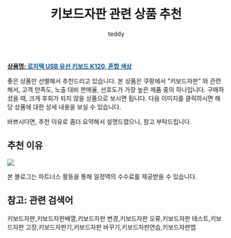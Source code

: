 ﻿---
layout: post
title: "키보드자판 관련 상품 추천"
author: teddy
categories: [ 가전제품 ]
tags: [키보드자판,키보드자판배열,키보드자판 변경,키보드자판 오류,키보드자판 테스트,키보드자판 고장,키보드자판기,키보드자판 바꾸기,키보드자판연습,키보드자판앱]
image: https://static.coupangcdn.com/image/product/image/vendoritem/2017/11/06/3335653163/bbfdce6d-71b1-4c0d-b06b-b20a6e592199.jpg 
description: "쿠팡에서 키보드자판 관련 상품으로 가장 고객 선호도가 높은 제품 중 하나입니다."
---

<a href="https://link.coupang.com/re/AFFSDP?lptag=AF7868842&pageKey=132687601&itemId=390196810&vendorItemId=3335653163&traceid=V0-153-dbb4281740e17408"><b>상품명: <font color='#01579B'>로지텍 USB 유선 키보드 K120, 혼합 색상</font></b></a>

좋은 상품만 선별해서 추천드리고 있습니다.
본 상품은 쿠팡에서 "키보드자판" 와 관련해서, 고객 만족도, 노출 대비 판매율, 선호도가 가장 높은 제품 중의 하나입니다.
구매하셨을 때, 크게 후회가 되지 않을 상품으로 보시면 됩니다. 
다음 이미지를 클릭하시면 해당 상품에 대한 상세 내용을 보실 수 있습니다.

바쁘시다면, 추천 이유로 좀더 요약해서 설명드렸으니, 참고 부탁드립니다.

## 추천 이유 

<a href="https://link.coupang.com/re/AFFSDP?lptag=AF7868842&pageKey=132687601&itemId=390196810&vendorItemId=3335653163&traceid=V0-153-dbb4281740e17408"><img src="https://thumbnail9.coupangcdn.com/thumbnails/remote/q89/image/product/content/vendorItem/2019/02/27/148504981/13c7182d-a3ce-4026-8158-34b35ceaa996.jpg"></a> 

본 블로그는 파트너스 활동을 통해 일정액의 수수료를 제공받을 수 있습니다.

## 참고: 관련 검색어    
키보드자판,키보드자판배열,키보드자판 변경,키보드자판 오류,키보드자판 테스트,키보드자판 고장,키보드자판기,키보드자판 바꾸기,키보드자판연습,키보드자판앱